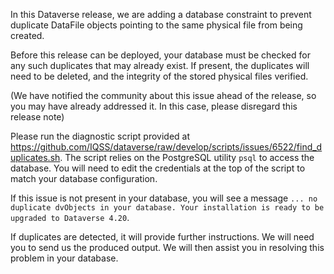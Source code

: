 In this Dataverse release, we are adding a database constraint to
prevent duplicate DataFile objects pointing to the same physical file
from being created.

Before this release can be deployed, your database must be checked
for any such duplicates that may already exist. If present,
the duplicates will need to be deleted, and the integrity of the 
stored physical files verified.

(We have notified the community about this issue ahead of the release,
so you may have already addressed it. In this case, please disregard
this release note)

Please run the diagnostic script provided at
https://github.com/IQSS/dataverse/raw/develop/scripts/issues/6522/find_duplicates.sh.
The script relies on the PostgreSQL utility `psql` to access the
database. You will need to edit the credentials at the top of the script
to match your database configuration.

If this issue is not present in your database, you will see a message
`... no duplicate dvObjects in your database. Your installation is
ready to be upgraded to Dataverse 4.20`.

If duplicates are detected, it will provide further instructions. We
will need you to send us the produced output. We will then assist you
in resolving this problem in your database.

